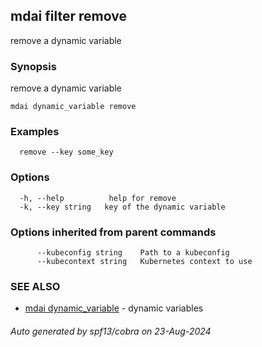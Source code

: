 ## mdai filter remove

remove a dynamic variable

### Synopsis

remove a dynamic variable

```
mdai dynamic_variable remove
```

### Examples

```
  remove --key some_key
```

### Options

```
  -h, --help          help for remove
  -k, --key string   key of the dynamic variable
```

### Options inherited from parent commands

```
      --kubeconfig string    Path to a kubeconfig
      --kubecontext string   Kubernetes context to use
```

### SEE ALSO

* [mdai dynamic_variable](mdai_dynamic_variable.md)	 - dynamic variables

###### Auto generated by spf13/cobra on 23-Aug-2024
